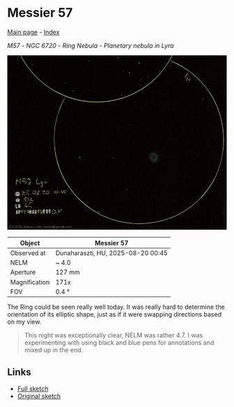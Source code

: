 # Messier 57

[Main page](../index.md) - [Index](../pages/obj_index.md)

_M57_ - _NGC 6720_ - _Ring Nebula_ - _Planetary nebula in Lyra_  

![Messier 57](../img/m57-20250820.jpg)

Object | Messier 57
-|-
Observed at | Dunaharaszti, HU, 2025-08-20 00:45
NELM | ~ 4.0
Aperture | 127 mm
Magnification | 171x
FOV | 0.4 °

The Ring could be seen really well today.
It was really hard to determine the orientation
of its elliptic shape, just as if it were swapping
directions based on my view.

> This night was exceptionally clear, NELM was rather 4.7.
> I was experimenting with using black and blue pens for annotations
> and mixed up in the end.

## Links

- [Full sketch](../img/ngc-6633-m57-20250820.jpg)
- [Original sketch](../scan/20250820_1.jpg)
